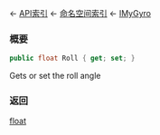 ← [API索引](Api-Index) ← [命名空间索引](Namespace-Index) ← [IMyGyro](Sandbox.ModAPI.Ingame.IMyGyro)

### 概要

```csharp
public float Roll { get; set; }
```

Gets or set the roll angle

### 返回

[float](https://docs.microsoft.com/en-us/dotnet/api/System.Single?view=netframework-4.6)

